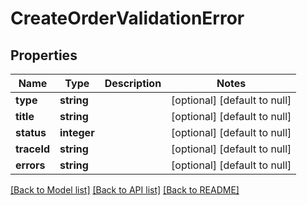 # CreateOrderValidationError

## Properties
Name | Type | Description | Notes
------------ | ------------- | ------------- | -------------
**type** | **string** |  | [optional] [default to null]
**title** | **string** |  | [optional] [default to null]
**status** | **integer** |  | [optional] [default to null]
**traceId** | **string** |  | [optional] [default to null]
**errors** | **string** |  | [optional] [default to null]

[[Back to Model list]](../README.md#documentation-for-models) [[Back to API list]](../README.md#documentation-for-api-endpoints) [[Back to README]](../README.md)


